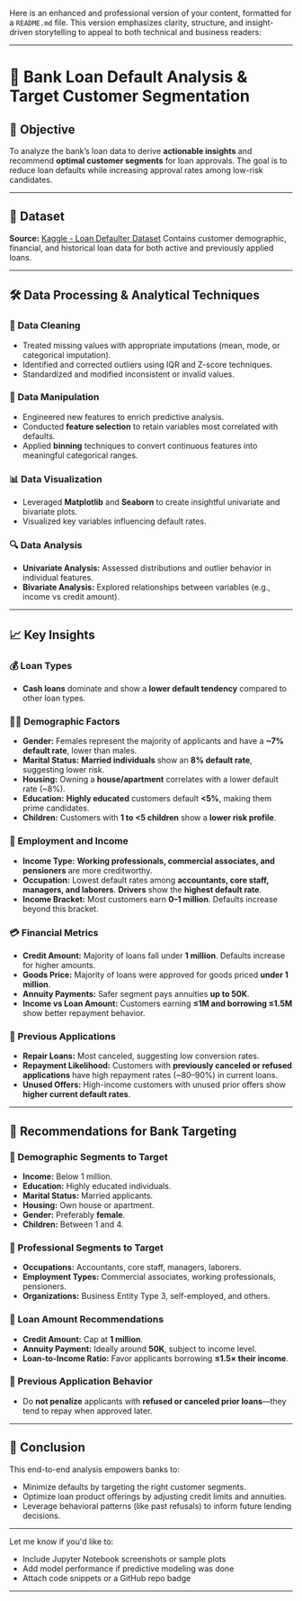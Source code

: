 Here is an enhanced and professional version of your content, formatted for a `README.md` file. This version emphasizes clarity, structure, and insight-driven storytelling to appeal to both technical and business readers:

---

# 🏦 Bank Loan Default Analysis & Target Customer Segmentation

## 📌 Objective

To analyze the bank’s loan data to derive **actionable insights** and recommend **optimal customer segments** for loan approvals. The goal is to reduce loan defaults while increasing approval rates among low-risk candidates.

---

## 📂 Dataset

**Source:** [Kaggle - Loan Defaulter Dataset](https://www.kaggle.com/datasets/gauravduttakiit/loan-defaulter/data)
Contains customer demographic, financial, and historical loan data for both active and previously applied loans.

---

## 🛠️ Data Processing & Analytical Techniques

### 🔧 Data Cleaning

* Treated missing values with appropriate imputations (mean, mode, or categorical imputation).
* Identified and corrected outliers using IQR and Z-score techniques.
* Standardized and modified inconsistent or invalid values.

### 🧮 Data Manipulation

* Engineered new features to enrich predictive analysis.
* Conducted **feature selection** to retain variables most correlated with defaults.
* Applied **binning** techniques to convert continuous features into meaningful categorical ranges.

### 📊 Data Visualization

* Leveraged **Matplotlib** and **Seaborn** to create insightful univariate and bivariate plots.
* Visualized key variables influencing default rates.

### 🔍 Data Analysis

* **Univariate Analysis:** Assessed distributions and outlier behavior in individual features.
* **Bivariate Analysis:** Explored relationships between variables (e.g., income vs credit amount).

---

## 📈 Key Insights

### 💰 Loan Types

* **Cash loans** dominate and show a **lower default tendency** compared to other loan types.

### 👩‍⚖️ Demographic Factors

* **Gender:** Females represent the majority of applicants and have a **\~7% default rate**, lower than males.
* **Marital Status:** **Married individuals** show an **8% default rate**, suggesting lower risk.
* **Housing:** Owning a **house/apartment** correlates with a lower default rate (\~8%).
* **Education:** **Highly educated** customers default **<5%**, making them prime candidates.
* **Children:** Customers with **1 to <5 children** show a **lower risk profile**.

### 🏢 Employment and Income

* **Income Type:** **Working professionals, commercial associates, and pensioners** are more creditworthy.
* **Occupation:** Lowest default rates among **accountants, core staff, managers, and laborers**. **Drivers** show the **highest default rate**.
* **Income Bracket:** Most customers earn **0–1 million**. Defaults increase beyond this bracket.

### 💳 Financial Metrics

* **Credit Amount:** Majority of loans fall under **1 million**. Defaults increase for higher amounts.
* **Goods Price:** Majority of loans were approved for goods priced **under 1 million**.
* **Annuity Payments:** Safer segment pays annuities **up to 50K**.
* **Income vs Loan Amount:** Customers earning **≤1M and borrowing ≤1.5M** show better repayment behavior.

### 🔁 Previous Applications

* **Repair Loans:** Most canceled, suggesting low conversion rates.
* **Repayment Likelihood:** Customers with **previously canceled or refused applications** have high repayment rates (\~80–90%) in current loans.
* **Unused Offers:** High-income customers with unused prior offers show **higher current default rates**.

---

## 🧭 Recommendations for Bank Targeting

### 🎯 Demographic Segments to Target

* **Income:** Below 1 million.
* **Education:** Highly educated individuals.
* **Marital Status:** Married applicants.
* **Housing:** Own house or apartment.
* **Gender:** Preferably **female**.
* **Children:** Between 1 and 4.

### 🏢 Professional Segments to Target

* **Occupations:** Accountants, core staff, managers, laborers.
* **Employment Types:** Commercial associates, working professionals, pensioners.
* **Organizations:** Business Entity Type 3, self-employed, and others.

### 💸 Loan Amount Recommendations

* **Credit Amount:** Cap at **1 million**.
* **Annuity Payment:** Ideally around **50K**, subject to income level.
* **Loan-to-Income Ratio:** Favor applicants borrowing **≤1.5× their income**.

### 🔄 Previous Application Behavior

* Do **not penalize** applicants with **refused or canceled prior loans**—they tend to repay when approved later.

---

## 📌 Conclusion

This end-to-end analysis empowers banks to:

* Minimize defaults by targeting the right customer segments.
* Optimize loan product offerings by adjusting credit limits and annuities.
* Leverage behavioral patterns (like past refusals) to inform future lending decisions.

---

Let me know if you'd like to:

* Include Jupyter Notebook screenshots or sample plots
* Add model performance if predictive modeling was done
* Attach code snippets or a GitHub repo badge

---
